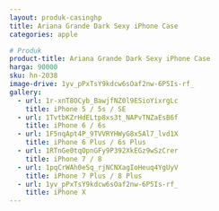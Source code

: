 ```yaml
---
layout: produk-casinghp
title: Ariana Grande Dark Sexy iPhone Case
categories: apple

# Produk
product-title: Ariana Grande Dark Sexy iPhone Case
harga: 90000
sku: hn-2038
image-drive: 1yv_pPxTsY9kdcw6sOaf2nw-6P5Is-rf_
gallery:
  - url: 1r-xnT8OCyb_BawjfNZ0l9ESioYixrgLc
    title: iPhone 5 / 5s / SE
  - url: 1TvtbKZrHdELtp8xs3t_NAPvTNZaEsB6f
    title: iPhone 6 / 6s
  - url: 1F5nqApt4P_9TVVRYHWyG8x5Al7_lvd1X
    title: iPhone 6 Plus / 6s Plus
  - url: 1RTnGe0tqOpnGFy9P392XkEGz9wSzCrer
    title: iPhone 7 / 8
  - url: 1pqCrWAh0eSq_rjNCNXagIoHeuq4YgUyV
    title: iPhone 7 Plus / 8 Plus
  - url: 1yv_pPxTsY9kdcw6sOaf2nw-6P5Is-rf_
    title: iPhone X
---
```

